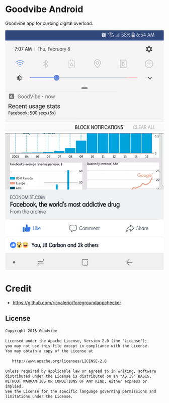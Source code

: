 # Goodvibe Android
Goodvibe app for curbing digital overload.

![App screenshot](appshot.png)

# Credit
- https://github.com/ricvalerio/foregroundappchecker

License
-------

    Copyright 2018 Goodvibe

    Licensed under the Apache License, Version 2.0 (the "License");
    you may not use this file except in compliance with the License.
    You may obtain a copy of the License at

       http://www.apache.org/licenses/LICENSE-2.0

    Unless required by applicable law or agreed to in writing, software
    distributed under the License is distributed on an "AS IS" BASIS,
    WITHOUT WARRANTIES OR CONDITIONS OF ANY KIND, either express or implied.
    See the License for the specific language governing permissions and
    limitations under the License.
